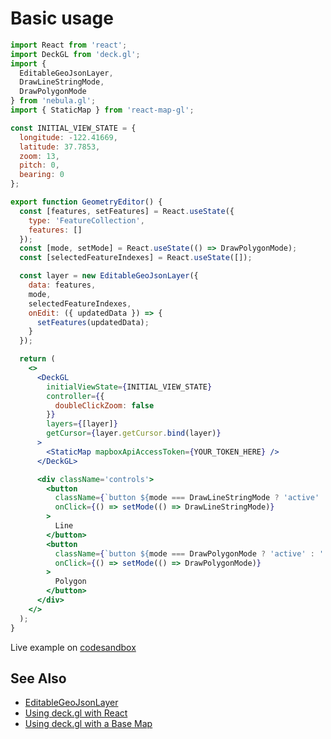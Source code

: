 # Basic usage

```jsx
import React from 'react';
import DeckGL from 'deck.gl';
import {
  EditableGeoJsonLayer,
  DrawLineStringMode,
  DrawPolygonMode
} from 'nebula.gl';
import { StaticMap } from 'react-map-gl';

const INITIAL_VIEW_STATE = {
  longitude: -122.41669,
  latitude: 37.7853,
  zoom: 13,
  pitch: 0,
  bearing: 0
};

export function GeometryEditor() {
  const [features, setFeatures] = React.useState({
    type: 'FeatureCollection',
    features: []
  });
  const [mode, setMode] = React.useState(() => DrawPolygonMode);
  const [selectedFeatureIndexes] = React.useState([]);

  const layer = new EditableGeoJsonLayer({
    data: features,
    mode,
    selectedFeatureIndexes,
    onEdit: ({ updatedData }) => {
      setFeatures(updatedData);
    }
  });

  return (
    <>
      <DeckGL
        initialViewState={INITIAL_VIEW_STATE}
        controller={{
          doubleClickZoom: false
        }}
        layers={[layer]}
        getCursor={layer.getCursor.bind(layer)}
      >
        <StaticMap mapboxApiAccessToken={YOUR_TOKEN_HERE} />
      </DeckGL>

      <div className='controls'>
        <button
          className={`button ${mode === DrawLineStringMode ? 'active' : ''}`}
          onClick={() => setMode(() => DrawLineStringMode)}
        >
          Line
        </button>
        <button
          className={`button ${mode === DrawPolygonMode ? 'active' : ''}`}
          onClick={() => setMode(() => DrawPolygonMode)}
        >
          Polygon
        </button>
      </div>
    </>
  );
}

```
Live example on [codesandbox](https://codesandbox.io/s/nebula-react-basic-example-q7t9u?file=/src/App.js)
## See Also

- [EditableGeoJsonLayer](https://nebula.gl/docs/api-reference/layers/editable-geojson-layer)
- [Using deck.gl with React](https://deck.gl/docs/get-started/using-with-react)
- [Using deck.gl with a Base Map](https://deck.gl/docs/get-started/using-with-map)
